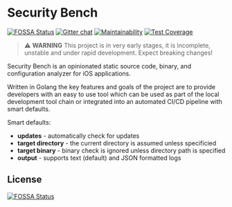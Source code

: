 # Security Bench

[![FOSSA Status](https://app.fossa.com/api/projects/git%2Bgithub.com%2FSimplyCubed%2Fsecurity-bench.svg?type=shield)](https://app.fossa.com/projects/git%2Bgithub.com%2FSimplyCubed%2Fsecurity-bench?ref=badge_shield)
[![Gitter chat](https://badges.gitter.im/simplycubed/Lobby.png)](https://gitter.im/simplycubed/Lobby)
[![Maintainability](https://api.codeclimate.com/v1/badges/e69d743886f1599d7c39/maintainability)](https://codeclimate.com/github/SimplyCubed/security-bench/maintainability)
[![Test Coverage](https://api.codeclimate.com/v1/badges/e69d743886f1599d7c39/test_coverage)](https://codeclimate.com/github/SimplyCubed/security-bench/test_coverage)

> :warning: **WARNING**
> This project is in very early stages, it is incomplete, unstable and under rapid development.
> Expect breaking changes!

Security Bench is an opinionated static source code, binary, and configuration analyzer for iOS applications.

Written in Golang the key features and goals of the project are to provide developers with an easy to use tool which can be used as part of the local development tool chain or integrated into an automated CI/CD pipeline with smart defaults.

Smart defaults:

- **updates** - automatically check for updates
- **target directory** - the current directory is assumed unless specificied
- **target binary** - binary check is ignored unless directory path is specified
- **output** - supports text (default) and JSON formatted logs

## License

[![FOSSA Status](https://app.fossa.com/api/projects/git%2Bgithub.com%2FSimplyCubed%2Fsecurity-bench.svg?type=large)](https://app.fossa.com/projects/git%2Bgithub.com%2FSimplyCubed%2Fsecurity-bench?ref=badge_large)
